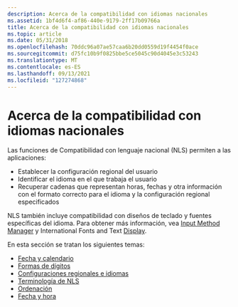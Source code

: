 ```yaml
---
description: Acerca de la compatibilidad con idiomas nacionales
ms.assetid: 1bf4d6f4-af86-440e-9179-2ff17b09766a
title: Acerca de la compatibilidad con idiomas nacionales
ms.topic: article
ms.date: 05/31/2018
ms.openlocfilehash: 70ddc96a07ae57caa6b20dd0559d19f4454f0ace
ms.sourcegitcommit: d75fc10b9f0825bbe5ce5045c90d4045e3c53243
ms.translationtype: MT
ms.contentlocale: es-ES
ms.lasthandoff: 09/13/2021
ms.locfileid: "127274868"
---
```

# <a name="about-national-language-support"></a>Acerca de la compatibilidad con idiomas nacionales

Las funciones de Compatibilidad con lenguaje nacional (NLS) permiten a las aplicaciones:

-   Establecer la configuración regional del usuario
-   Identificar el idioma en el que trabaja el usuario
-   Recuperar cadenas que representan horas, fechas y otra información con el formato correcto para el idioma y la configuración regional especificados

NLS también incluye compatibilidad con diseños de teclado y fuentes específicas del idioma. Para obtener más información, vea [Input Method Manager](input-method-manager.md) y International Fonts and Text [Display](international-fonts-and-text-display.md).

En esta sección se tratan los siguientes temas:

-   [Fecha y calendario](date-and-calendar.md)
-   [Formas de dígitos](digit-shapes.md)
-   [Configuraciones regionales e idiomas](locales-and-languages.md)
-   [Terminología de NLS](nls-terminology.md)
-   [Ordenación](sorting.md)
-   [Fecha y hora](time-and-date.md)

 

 



